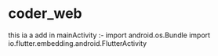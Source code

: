 # coder_web
this ia a add in mainActivity :- 
import android.os.Bundle
import io.flutter.embedding.android.FlutterActivity
